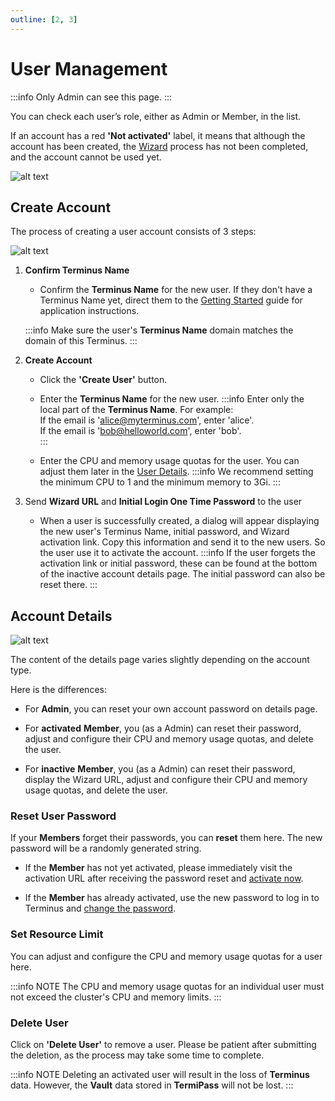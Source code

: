 ```yaml
---
outline: [2, 3]
---
```


# User Management

:::info
Only Admin can see this page.
:::

You can check each user’s role, either as Admin or Member, in the list.

If an account has a red **'Not activated'** label, it means that although the account has been created, the [Wizard](../setup/wizard.md) process has not been completed, and the account cannot be used yet.

![alt text](/images/how-to/terminus/settings_users.png)

## Create Account

The process of creating a user account consists of 3 steps:

![alt text](/images/how-to/terminus/settings_create_account.png)

1. **Confirm Terminus Name**
    
   - Confirm the **Terminus Name** for the new user. If they don't have a Terminus Name yet, direct them to the [Getting Started](../../../overview/introduction/getting-started.md#member) guide for application instructions.

   :::info
   Make sure the user's **Terminus Name** domain matches the domain of this Terminus.
   :::

2. **Create Account**

   - Click the **'Create User'** button.
   - Enter the **Terminus Name** for the new user.
     :::info
     Enter only the local part of the **Terminus Name**. For example:<br>
     If the email is 'alice@myterminus.com', enter 'alice'.<br>
     If the email is 'bob@helloworld.com', enter 'bob'.<br>
     :::

   - Enter the CPU and memory usage quotas for the user. You can adjust them later in the [User Details](#set-resource-limit).
     :::info
     We recommend setting the minimum CPU to 1 and the minimum memory to 3Gi.
     :::

3. Send **Wizard URL** and **Initial Login One Time Password** to the user
   - When a user is successfully created, a dialog will appear displaying the new user's Terminus Name, initial password, and Wizard activation link. Copy this information and send it to the new users. So the user use it to activate the account.
     :::info
     If the user forgets the activation link or initial password, these can be found at the bottom of the inactive account details page. The initial password can also be reset there.
     :::

## Account Details

![alt text](/images/how-to/terminus/settings_user_info.png)

The content of the details page varies slightly depending on the account type.

Here is the differences:

- For **Admin**,  you can reset your own account password on details page.

- For **activated** **Member**, you (as a Admin) can reset their password, adjust and configure their CPU and memory usage quotas, and delete the user.

- For **inactive** **Member**, you (as a Admin) can reset their password, display the Wizard URL, adjust and configure their CPU and memory usage quotas, and delete the user.

### Reset User Password

If your **Members** forget their passwords, you can **reset** them here. The new password will be a randomly generated string.

- If the **Member** has not yet activated, please immediately visit the activation URL after receiving the password reset and [activate now](../setup/wizard.md).

- If the **Member** has already activated, use the new password to log in to Terminus and [change the password](../settings/home.md#change-password).

### Set Resource Limit

You can adjust and configure the CPU and memory usage quotas for a user here.

:::info NOTE
The CPU and memory usage quotas for an individual user must not exceed the cluster's CPU and memory limits.
:::

### Delete User

Click on **'Delete User'** to remove a user. Please be patient after submitting the deletion, as the process may take some time to complete.

:::info NOTE
Deleting an activated user will result in the loss of **Terminus** data. However, the **Vault** data stored in **TermiPass** will not be lost.
:::
